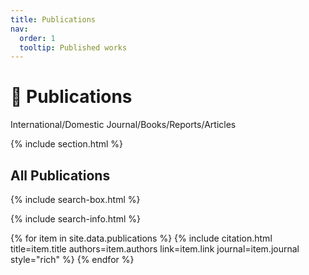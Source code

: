 ```yaml
---
title: Publications
nav:
  order: 1
  tooltip: Published works
---
```


# 📰 Publications

International/Domestic Journal/Books/Reports/Articles

{% include section.html %}

## All Publications

{% include search-box.html %}

{% include search-info.html %}

{% for item in site.data.publications %}
  {% include citation.html
    title=item.title
    authors=item.authors
    link=item.link
    journal=item.journal
    style="rich"
  %}
{% endfor %}

